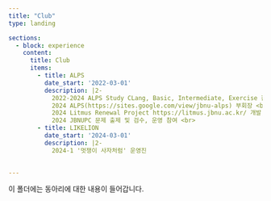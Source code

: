 ```yaml
---
title: "Club"
type: landing

sections:
  - block: experience
    content:
      title: Club
      items:
        - title: ALPS
          date_start: '2022-03-01'
          description: |2-
            2022-2024 ALPS Study CLang, Basic, Intermediate, Exercise 참여 <br>
            2024 ALPS(https://sites.google.com/view/jbnu-alps) 부회장 <br>
            2024 Litmus Renewal Project https://litmus.jbnu.ac.kr/ 개발, 유지보수 참여 <br>
            2024 JBNUPC 문제 출제 및 검수, 운영 참여 <br>
        - title: LIKELION
          date_start: '2024-03-01'
          description: |2-
            2024-1 '멋쟁이 사자처럼' 운영진
            

---
```


이 폴더에는 동아리에 대한 내용이 들어갑니다.